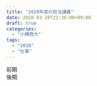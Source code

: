 ```yaml
---
title: "2020年度の担当講義"
date: 2020-03-28T22:36:00+09:00
draft: true
categories:
  - "小樽商大"
tags:
  - "2020"
  - "仕事"
---
```


前期  
後期
